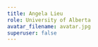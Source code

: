```yaml
---
title: Angela Lieu
role: University of Alberta
avatar_filename: avatar.jpg
superuser: false
---
```

